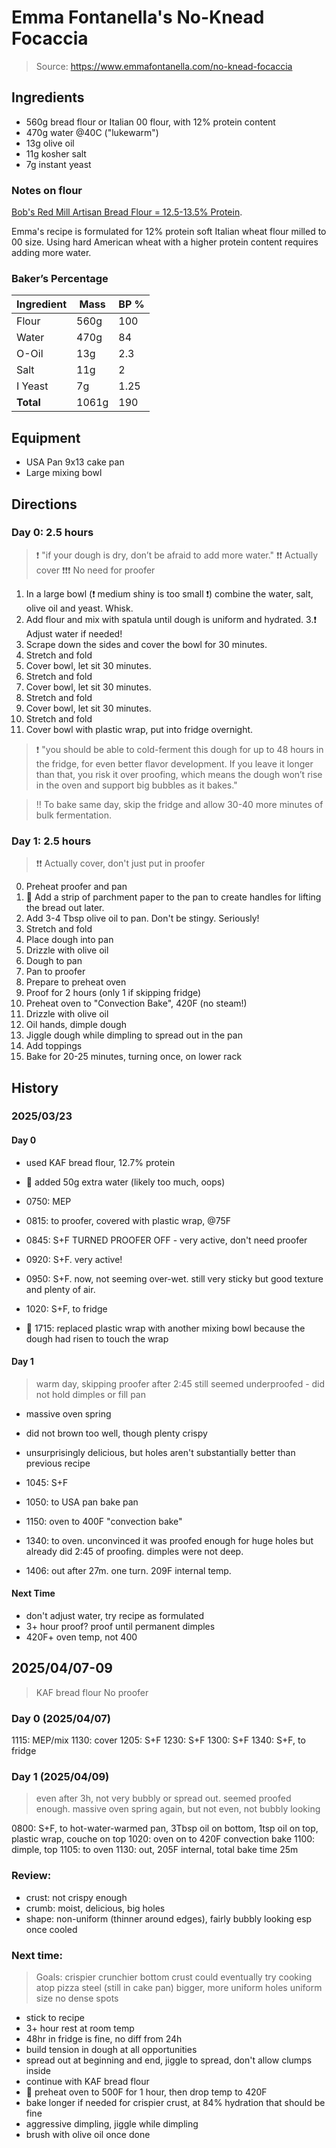 # Emma Fontanella's No-Knead Focaccia

> Source: https://www.emmafontanella.com/no-knead-focaccia

## Ingredients

- 560g bread flour or Italian 00 flour, with 12% protein content
- 470g water @40C ("lukewarm")
- 13g olive oil
- 11g kosher salt
- 7g instant yeast

### Notes on flour

[Bob's Red Mill Artisan Bread Flour = 12.5-13.5% Protein](https://support.bobsredmill.com/hc/en-us/articles/26292220612115-What-is-the-protein-content-of-your-flour).

Emma's recipe is formulated for 12% protein soft Italian wheat flour milled to 00 size. Using hard American wheat with a higher protein content requires adding more water.

### Baker’s Percentage

| Ingredient | Mass    | BP %  |
| ---------- | ------- | ----- |
| Flour      | 560g    | 100   |
| Water      | 470g    | 84    |
| O-Oil      | 13g     | 2.3   |
| Salt       | 11g     | 2     |
| I Yeast    | 7g      | 1.25  |
| **Total**  | 1061g   | 190   |

## Equipment

- USA Pan 9x13 cake pan
- Large mixing bowl

## Directions

### Day 0: 2.5 hours

> ❗️ "if your dough is dry, don’t be afraid to add more water."
> ❗️❗️ Actually cover
> ❗️❗️❗️ No need for proofer

1. In a large bowl (❗️ medium shiny is too small ❗️) combine the water, salt, olive oil and yeast. Whisk.
2. Add flour and mix with spatula until dough is uniform and hydrated. 
3.❗️ Adjust water if needed!
4. Scrape down the sides and cover the bowl for 30 minutes.
5. Stretch and fold
6. Cover bowl, let sit 30 minutes.
7. Stretch and fold
8. Cover bowl, let sit 30 minutes.
9. Stretch and fold
10. Cover bowl, let sit 30 minutes.
11. Stretch and fold
12. Cover bowl with plastic wrap, put into fridge overnight.

> ❗️ "you should be able to cold-ferment this dough for up to 48 hours in the fridge, for even better flavor development. If you leave it longer than that, you risk it over proofing, which means the dough won’t rise in the oven and support big bubbles as it bakes."

> ‼️ To bake same day, skip the fridge and allow 30-40 more minutes of bulk fermentation.

### Day 1: 2.5 hours

> ❗️❗️ Actually cover, don't just put in proofer

0. Preheat proofer and pan
1. 🚨 Add a strip of parchment paper to the pan to create handles for lifting the bread out later.
2. Add 3-4 Tbsp olive oil to pan. Don't be stingy. Seriously!
3. Stretch and fold
4. Place dough into pan
5. Drizzle with olive oil
6. Dough to pan
7. Pan to proofer
8. Prepare to preheat oven
9. Proof for 2 hours (only 1 if skipping fridge)
10. Preheat oven to "Convection Bake", 420F (no steam!)
11. Drizzle with olive oil
12. Oil hands, dimple dough
13. Jiggle dough while dimpling to spread out in the pan
14. Add toppings
15. Bake for 20-25 minutes, turning once, on lower rack


## History

### 2025/03/23

#### Day 0

- used KAF bread flour, 12.7% protein
- 🚨 added 50g extra water (likely too much, oops)

- 0750: MEP
- 0815: to proofer, covered with plastic wrap, @75F
- 0845: S+F TURNED PROOFER OFF - very active, don't need proofer
- 0920: S+F. very active!
- 0950: S+F. now, not seeming over-wet. still very sticky but good texture and plenty of air.
- 1020: S+F, to fridge
- 🚨 1715: replaced plastic wrap with another mixing bowl because the dough had risen to touch the wrap

#### Day 1

> warm day, skipping proofer
> after 2:45 still seemed underproofed - did not hold dimples or fill pan
- massive oven spring
- did not brown too well, though plenty crispy
- unsurprisingly delicious, but holes aren't substantially better than previous recipe

- 1045: S+F
- 1050: to USA pan bake pan
- 1150: oven to 400F "convection bake"
- 1340: to oven. unconvinced it was proofed enough for huge holes but already did 2:45 of proofing. dimples were not deep.
- 1406: out after 27m. one turn. 209F internal temp.

#### Next Time

- don't adjust water, try recipe as formulated
- 3+ hour proof? proof until permanent dimples
- 420F+ oven temp, not 400 


## 2025/04/07-09

> KAF bread flour
> No proofer

### Day 0 (2025/04/07)

1115: MEP/mix
1130: cover
1205: S+F
1230: S+F
1300: S+F
1340: S+F, to fridge

### Day 1 (2025/04/09)

> even after 3h, not very bubbly or spread out. seemed proofed enough.
> massive oven spring again, but not even, not bubbly looking

0800: S+F, to hot-water-warmed pan, 3Tbsp oil on bottom, 1tsp oil on top, plastic wrap, couche on top
1020: oven on to 420F convection bake
1100: dimple, top
1105: to oven
1130: out, 205F internal, total bake time 25m

### Review:
- crust: not crispy enough
- crumb: moist, delicious, big holes
- shape: non-uniform (thinner around edges), fairly bubbly looking esp once cooled

### Next time:
> Goals:
>  crispier crunchier bottom crust
>   could eventually try cooking atop pizza steel (still in cake pan)
>  bigger, more uniform holes
>  uniform size
>  no dense spots

- stick to recipe
- 3+ hour rest at room temp
- 48hr in fridge is fine, no diff from 24h
- build tension in dough at all opportunities
- spread out at beginning and end, jiggle to spread, don't allow clumps inside
- continue with KAF bread flour
- 🚨 preheat oven to 500F for 1 hour, then drop temp to 420F
- bake longer if needed for crispier crust, at 84% hydration that should be fine
- aggressive dimpling, jiggle while dimpling
- brush with olive oil once done
